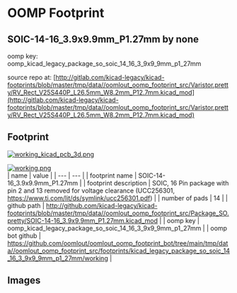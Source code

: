 # OOMP Footprint  
## SOIC-14-16_3.9x9.9mm_P1.27mm  by none  
  
oomp key: oomp_kicad_legacy_package_so_soic_14_16_3_9x9_9mm_p1_27mm  
  
source repo at: [http://gitlab.com/kicad-legacy/kicad-footprints/blob/master/tmp/data//oomlout_oomp_footprint_src/Varistor.pretty/RV_Rect_V25S440P_L26.5mm_W8.2mm_P12.7mm.kicad_mod](http://gitlab.com/kicad-legacy/kicad-footprints/blob/master/tmp/data//oomlout_oomp_footprint_src/Varistor.pretty/RV_Rect_V25S440P_L26.5mm_W8.2mm_P12.7mm.kicad_mod)  
## Footprint  
  
[![working_kicad_pcb_3d.png](working_kicad_pcb_3d_600.png)](working_kicad_pcb_3d.png)  
  
[![working.png](working_600.png)](working.png)  
| name | value | 
| --- | --- | 
| footprint name | SOIC-14-16_3.9x9.9mm_P1.27mm | 
| footprint description | SOIC, 16 Pin package with pin 2 and 13 removed for voltage clearance  (UCC256301, https://www.ti.com/lit/ds/symlink/ucc256301.pdf) | 
| number of pads | 14 | 
| github path | http://github.com/kicad-legacy/kicad-footprints/blob/master/tmp/data//oomlout_oomp_footprint_src/Package_SO.pretty/SOIC-14-16_3.9x9.9mm_P1.27mm.kicad_mod | 
| oomp key | oomp_kicad_legacy_package_so_soic_14_16_3_9x9_9mm_p1_27mm | 
| oomp bot github | https://github.com/oomlout/oomlout_oomp_footprint_bot/tree/main/tmp/data//oomlout_oomp_footprint_src/footprints/kicad_legacy_package_so_soic_14_16_3_9x9_9mm_p1_27mm/working | 
## Images  
